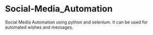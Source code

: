 # Social-Media_Automation
Social Media Automation using python and selenium. It can be used for automated wishes and messages.
